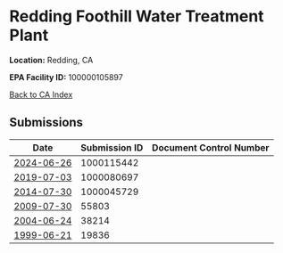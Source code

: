 # Redding Foothill Water Treatment Plant

**Location:** Redding, CA

**EPA Facility ID:** 100000105897

[Back to CA Index](../../index.md)

## Submissions

| Date | Submission ID | Document Control Number |
|------|--------------|-------------------------|
| [2024-06-26](submissions/1000115442.md) | 1000115442 |  |
| [2019-07-03](submissions/1000080697.md) | 1000080697 |  |
| [2014-07-30](submissions/1000045729.md) | 1000045729 |  |
| [2009-07-30](submissions/55803.md) | 55803 |  |
| [2004-06-24](submissions/38214.md) | 38214 |  |
| [1999-06-21](submissions/19836.md) | 19836 |  |
